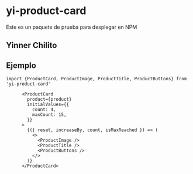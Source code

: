 # yi-product-card

Este es un paquete de prueba para desplegar en NPM

## Yinner Chilito

## Ejemplo

```
import {ProductCard, ProductImage, ProductTitle, ProductButtons} from 'yi-product-card'
```

```
      <ProductCard
        product={product}
        initialValues={{
          count: 4,
          maxCount: 15,
        }}
      >
        {({ reset, increaseBy, count, isMaxReached }) => (
          <>
            <ProductImage />
            <ProductTitle />
            <ProductButtons />
          </>
        )}
      </ProductCard>
```
